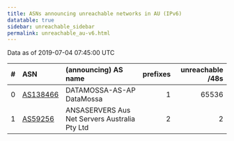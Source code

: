 ```yaml
---
title: ASNs announcing unreachable networks in AU (IPv6)
datatable: true
sidebar: unreachable_sidebar
permalink: unreachable_au-v6.html
---
```


Data as of 2019-07-04 07:45:00 UTC


<div class="datatable-begin"></div>

|   # | ASN                                      | (announcing) AS name                          |   prefixes |   unreachable /48s |
|----:|:-----------------------------------------|:----------------------------------------------|-----------:|-------------------:|
|   0 | [AS138466](unreachable_AS138466-v6.html) | DATAMOSSA-AS-AP DataMossa                     |          1 |              65536 |
|   1 | [AS59256](unreachable_AS59256-v6.html)   | ANSASERVERS Aus Net Servers Australia Pty Ltd |          2 |                  2 |

<div class="datatable-end"></div>